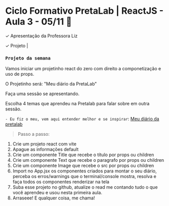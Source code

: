# Ciclo Formativo PretaLab | ReactJS  - Aula 3 - 05/11 🚀 

✓  Apresentação da Professora Liz

✓  Projeto |

### `Projeto da semana` 
Vamos iniciar um projetinho react do zero com direito a componetização e uso de props.

O Projetinho será: "Meu diário da PretaLab"

Faça uma sessão se apresentando.

Escolha 4 temas que aprendeu na Pretalab para falar sobre em outra sessão. 

`- Eu fiz o meu, vem aqui entender melhor e se inspirar`: [Meu diário da pretalab](https://pretalab-react1.netlify.app/) 

> Passo a passo:
1) Crie um projeto react com vite
2) Apague as informações default
3) Crie um componente Title que recebe o título por props ou children
3) Crie um componente Text que recebe o paragrafo por props ou children
3) Crie um componente Image que recebe o src por props ou children
4) Import no App.jsx os componentes criados para montar o seu diário, perceba os erros/warnings que o terminal/console mostra, resolva e faça todos os componentes renderizar na tela 
5) Suba esse projeto no github, atualize o read me contando tudo o que você aprendeu e usou nesta primeira aula. 
6) Arraseee! E qualquer coisa, me chama!
